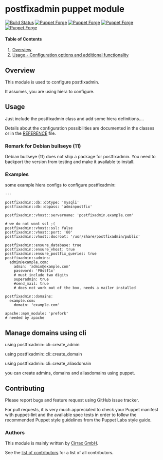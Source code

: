 # postfixadmin puppet module

[![Build Status](https://travis-ci.org/cirrax/puppet-postfixadmin.svg?branch=master)](https://travis-ci.org/cirrax/puppet-postfixadmin)
[![Puppet Forge](https://img.shields.io/puppetforge/v/cirrax/postfixadmin.svg?style=flat-square)](https://forge.puppetlabs.com/cirrax/postfixadmin)
[![Puppet Forge](https://img.shields.io/puppetforge/dt/cirrax/postfixadmin.svg?style=flat-square)](https://forge.puppet.com/cirrax/postfixadmin)
[![Puppet Forge](https://img.shields.io/puppetforge/e/cirrax/postfixadmin.svg?style=flat-square)](https://forge.puppet.com/cirrax/postfixadmin)
[![Puppet Forge](https://img.shields.io/puppetforge/f/cirrax/postfixadmin.svg?style=flat-square)](https://forge.puppet.com/cirrax/postfixadmin)

#### Table of Contents

1. [Overview](#overview)
1. [Usage - Configuration options and additional functionality](#usage)


## Overview

This module is used to configure postfixadmin.

It assumes, you are using hiera to configure.

## Usage

Just include the postfixadmin class and add some hiera definitions....

Details about the configuration possibilities are documented in the classes or in 
the [REFERENCE](https://github.com/cirrax/puppet-postfixadmin/blob/master/REFERENCE.md) file.

### Remark for Debian bullseye (11)
Debian bullseye (11) does not ship a package for postfixadmin. You need to backport the version from testing and
make it available to install.

### Examples
some example hiera configs to configure postfixadmin:

````
---

postfixadmin::db::dbtype: 'mysqli'
postfixadmin::db::dbpass: 'adminpostfix'

postfixadmin::vhost::servername: 'postfixadmin.example.com'

# we do not want ssl ;(
postfixadmin::vhost::ssl: false
postfixadmin::vhost::port: '80'
postfixadmin::vhost::docroot: '/usr/share/postfixadmin/public'

postfixadmin::ensure_database: true
postfixadmin::ensure_vhost: true
postfixadmin::ensure_postfix_queries: true
postfixadmin::admins:
  admin@example.com:
    admin: 'admin@example.com'
    password: 'P0stf1x'
    # must include two digits
    superadmin: true
    #send_mail: true
    # does not work out of the box, needs a mailer installed

postfixadmin::domains: 
  example.com:
    domain: 'example.com'

apache::mpm_module: 'prefork'
# needed by apache

````

## Manage domains using cli

using postfixadmin::cli::create_admin

using postfixadmin::cli::create_domain

using postfixadmin::cli::create_aliasdomain

you can create admins, domains and aliasdomains using puppet.

## Contributing

Please report bugs and feature request using GitHub issue tracker.

For pull requests, it is very much appreciated to check your Puppet manifest with puppet-lint
and the available spec tests  in order to follow the recommended Puppet style guidelines
from the Puppet Labs style guide.

### Authors

This module is mainly written by [Cirrax GmbH](https://cirrax.com).

See the [list of contributors](https://github.com/cirrax/puppet-postfixadmin/graphs/contributors)
for a list of all contributors.

